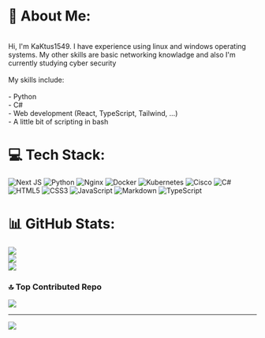# 💫 About Me:
<br>Hi, I'm KaKtus1549. I have experience using linux and windows operating systems. My other skills are basic networking knowladge and also I'm currently studying cyber security<br><br>My skills include:<br><br>- Python<br>- C#<br>- Web development (React, TypeScript, Tailwind, ...)<br>- A little bit of scripting in bash


# 💻 Tech Stack:
![Next JS](https://img.shields.io/badge/Next-black?style=for-the-badge&logo=next.js&logoColor=white) ![Python](https://img.shields.io/badge/python-3670A0?style=for-the-badge&logo=python&logoColor=ffdd54) ![Nginx](https://img.shields.io/badge/nginx-%23009639.svg?style=for-the-badge&logo=nginx&logoColor=white) ![Docker](https://img.shields.io/badge/docker-%230db7ed.svg?style=for-the-badge&logo=docker&logoColor=white) ![Kubernetes](https://img.shields.io/badge/kubernetes-%23326ce5.svg?style=for-the-badge&logo=kubernetes&logoColor=white) ![Cisco](https://img.shields.io/badge/cisco-%23049fd9.svg?style=for-the-badge&logo=cisco&logoColor=black) ![C#](https://img.shields.io/badge/c%23-%23239120.svg?style=for-the-badge&logo=csharp&logoColor=white) ![HTML5](https://img.shields.io/badge/html5-%23E34F26.svg?style=for-the-badge&logo=html5&logoColor=white) ![CSS3](https://img.shields.io/badge/css3-%231572B6.svg?style=for-the-badge&logo=css3&logoColor=white) ![JavaScript](https://img.shields.io/badge/javascript-%23323330.svg?style=for-the-badge&logo=javascript&logoColor=%23F7DF1E) ![Markdown](https://img.shields.io/badge/markdown-%23000000.svg?style=for-the-badge&logo=markdown&logoColor=white) ![TypeScript](https://img.shields.io/badge/typescript-%23007ACC.svg?style=for-the-badge&logo=typescript&logoColor=white)
# 📊 GitHub Stats:
![](https://github-readme-stats.vercel.app/api?username=Kaktus1549&theme=dark&hide_border=false&include_all_commits=true&count_private=true)<br/>
![](https://github-readme-streak-stats.herokuapp.com/?user=Kaktus1549&theme=dark&hide_border=false)<br/>
![](https://github-readme-stats.vercel.app/api/top-langs/?username=Kaktus1549&theme=dark&hide_border=false&include_all_commits=true&count_private=true&layout=compact)

### 🔝 Top Contributed Repo
![](https://github-contributor-stats.vercel.app/api?username=Kaktus1549&limit=5&theme=dark&combine_all_yearly_contributions=true)

---
[![](https://visitcount.itsvg.in/api?id=Kaktus1549&icon=0&color=0)](https://visitcount.itsvg.in)

<!-- Proudly created with GPRM ( https://gprm.itsvg.in ) -->
